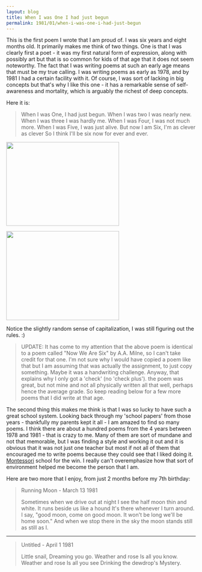 ```yaml
---
layout: blog
title: When I was One I had just begun
permalink: 1981/01/when-i-was-one-i-had-just-begun
---
```


This is the first poem I wrote that I am proud of. I was six years and eight months old. It primarily makes me think of two things. One is that I was clearly first a poet - it was my first natural form of expression, along with possibly art but that is so common for kids of that age that it does not seem noteworthy. The fact that I was writing poems at such an early age means that must be my true calling. I was writing poems as early as 1978, and by 1981 I had a certain facility with it. Of course, I was sort of lacking in big concepts but that's why I like this one - it has a remarkable sense of self-awareness and mortality, which is arguably the richest of deep concepts.

Here it is:

<blockquote>When I was One,
I had just begun.
When I was two
I was nearly new.
When I was three
I was hardly me.
When I was Four,
I was not much more.
When I was Five,
I was just alive.
But now I am Six,
I'm as clever as clever
So I think I'll be six
now for ever and ever.</blockquote>
<a href="http://blog.kristeraxel.com/wp-content/uploads/2011/04/when-i-was-1-p1.jpg"><img src="http://blog.kristeraxel.com/wp-content/uploads/2011/04/when-i-was-1-p1-300x223.jpg" alt="" title="when-i-was-1-p1" width="300" height="223" class="aligncenter size-medium wp-image-1018" /></a>

<a href="http://blog.kristeraxel.com/wp-content/uploads/2011/04/when-i-was-1-p2.jpg"><img src="http://blog.kristeraxel.com/wp-content/uploads/2011/04/when-i-was-1-p2-300x237.jpg" alt="" title="when-i-was-1-p2" width="300" height="237" class="aligncenter size-medium wp-image-1019" /></a>

Notice the slightly random sense of capitalization, I was still figuring out the rules. :)



<blockquote>UPDATE: It has come to my attention that the above poem is identical to a poem called "Now We Are Six" by A.A. Milne, so I can't take credit for that one. I'm not sure why I would have copied a poem like that but I am assuming that was actually the assignment, to just copy something. Maybe it was a handwriting challenge. Anyway, that explains why I only got a 'check' (no 'check plus'). the poem was great, but not mine and not all physically written all that well, perhaps hence the average grade. So keep reading below for a few more poems that I did write at that age.
</blockquote>



The second thing this makes me think is that I was so lucky to have such a great school system. Looking back through my 'school papers' from those years - thankfully my parents kept it all - I am amazed to find so many poems. I think there are about a hundred poems from the 4 years between 1978 and 1981 - that is crazy to me. Many of them are sort of mundane and not that memorable, but I was finding a style and working it out and it is obvious that it was not just one teacher but most if not all of them that encouraged me to write poems because they could see that I liked doing it. <a href="http://en.wikipedia.org/wiki/Montessori_method">Montessori</a> school for the win. I really can't overemphasize how that sort of environment helped me become the person that I am.

Here are two more that I enjoy, from just 2 months before my 7th birthday:

<blockquote>Running Moon - March 13 1981

Sometimes when we drive out at night
I see the half moon thin and white.
It runs beside us like a hound
It's there whenever I turn around.
I say, "good moon, come on
good moon. It won't be long
we'll be home soon." And when
we stop there in the sky
the moon stands still
as still as I.
</blockquote>

<hr>

<blockquote>Untitled - April 1 1981

Little snail,
Dreaming you go.
Weather and rose
Is all you know.
Weather and rose
Is all you see
Drinking the dewdrop's
Mystery.
</blockquote>


